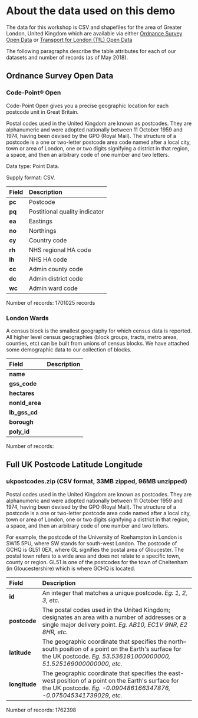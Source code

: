 # About the data used on this demo
The data for this workshop is CSV and shapefiles for the area of Greater London, United Kingdom which are available via either [Ordnance Survey Open Data](http://www.os.uk/oswebsite/opendata/index.html) or [Transport for London (TfL) Open Data](https://tfl.gov.uk/info-for/open-data-users/)

The following paragraphs describe the table attributes for each of our datasets and number of records (as of May 2018).

## Ordnance Survey Open Data

### Code-Point® Open
Code-Point Open gives you a precise geographic location for each postcode unit in Great Britain. 

Postal codes used in the United Kingdom are known as postcodes. They are alphanumeric and were adopted nationally between 11 October 1959 and 1974, having been devised by the GPO (Royal Mail). The structure of a postcode is a one or two-letter postcode area code named after a local city, town or area of London, one or two digits signifying a district in that region, a space, and then an arbitrary code of one number and two letters. 

Data type: Point Data. 

Supply format: CSV.

| Field | Description |
| :---- | :--- |
| **pc** | Postcode |
| **pq** | Postitional quality indicator |
| **ea** | Eastings |
| **no** | Northings |
| **cy** | Country code |
| **rh** | NHS regional HA code |
| **lh** | NHS HA code |
| **cc** | Admin county code |
| **dc** | Admin district code |
| **wc** | Admin ward code |

Number of records: 1701025 records

### London Wards
A census block is the smallest geography for which census data is reported. All higher level census geographies (block groups, tracts, metro areas, counties, etc) can be built from unions of census blocks. We have attached some demographic data to our collection of blocks.

| Field | Description |
| :---- | :--- |
| **name** |  |
| **gss_code** |  |
| **hectares** |  |
| **nonld_area** |  |
| **lb_gss_cd** |  |
| **borough** |  |
| **poly_id** |  |

Number of records: 

## Full UK Postcode Latitude Longitude

### ukpostcodes.zip (CSV format, 33MB zipped, 96MB unzipped)
Postal codes used in the United Kingdom are known as postcodes. They are alphanumeric and were adopted nationally between 11 October 1959 and 1974, having been devised by the GPO (Royal Mail). The structure of a postcode is a one or two-letter postcode area code named after a local city, town or area of London, one or two digits signifying a district in that region, a space, and then an arbitrary code of one number and two letters. 

For example, the postcode of the University of Roehampton in London is SW15 5PU, where SW stands for south-west London. The postcode of GCHQ is GL51 0EX, where GL signifies the postal area of Gloucester. The postal town refers to a wide area and does not relate to a specific town, county or region. GL51 is one of the postcodes for the town of Cheltenham (in Gloucestershire) which is where GCHQ is located.

| Field | Description |
| :---- | :--- |
| **id** | An integer that matches a unique postcode. _Eg: 1, 2, 3, etc._ |
| **postcode** | The postal codes used in the United Kingdom; designates an area with a number of addresses or a single major delivery point. _Eg. AB10, EC1V 9NR, E2 8HR, etc._|
| **latitude** | The geographic coordinate that specifies the north–south position of a point on the Earth's surface for the UK postcode. _Eg. 53.536191000000000, 51.525169000000000, etc._ |
| **longitude** | The geographic coordinate that specifies the east-west position of a point on the Earth's surface for the UK postcode. _Eg. -0.090486166347876, -0.075045341739029, etc._ |

Number of records: 1762398
